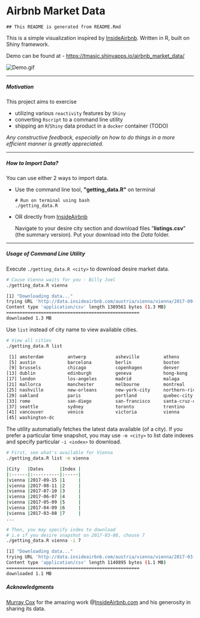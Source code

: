 Airbnb Market Data
================

    ## This README is generated from README.Rmd

This is a simple visualization inspired by [InsideAirbnb](http://insideairbnb.com/). Written in R, built on Shiny framework.

Demo can be found at - <https://tmasjc.shinyapps.io/airbnb_market_data/>

![Demo.gif](demo.gif)

------------------------------------------------------------------------

##### Motivation

This project aims to exercise

-   utilizing various `reactivity` features by `Shiny`
-   converting `Rscript` to a command line utility
-   shipping an `R`/`Shiny` data product in a `docker` container (TODO)

*Any constructive feedback, especially on how to do things in a more efficient manner is greatly appreciated.*

------------------------------------------------------------------------

##### How to Import Data?

You can use either 2 ways to import data.

-   Use the command line tool, **"getting\_data.R"** on terminal

        # Run on terminal using bash
        ./getting_data.R

-   OR directly from [InsideAirbnb](http://insideairbnb.com/get-the-data.html)

    Navigate to your desire city section and download files "**listings.csv**" (the summary version). Put your download into the *Data* folder.

------------------------------------------------------------------------

##### Usage of Command Line Utility

Execute `./getting_data.R <city>` to download desire <city> market data.

``` bash
# Cause Vienna waits for you - Billy Joel
./getting_data.R vienna

[1] "Downloading data..."
trying URL 'http://data.insideairbnb.com/austria/vienna/vienna/2017-09-15/visualisations/listings.csv'
Content type 'application/csv' length 1389561 bytes (1.3 MB)
==================================================
downloaded 1.3 MB
```

Use `list` instead of city name to view available cities.

``` bash
# View all cities
./getting_data.R list

 [1] amsterdam         antwerp           asheville         athens           
 [5] austin            barcelona         berlin            boston           
 [9] brussels          chicago           copenhagen        denver           
[13] dublin            edinburgh         geneva            hong-kong        
[17] london            los-angeles       madrid            malaga           
[21] mallorca          manchester        melbourne         montreal         
[25] nashville         new-orleans       new-york-city     northern-rivers  
[29] oakland           paris             portland          quebec-city      
[33] rome              san-diego         san-francisco     santa-cruz-county
[37] seattle           sydney            toronto           trentino         
[41] vancouver         venice            victoria          vienna           
[45] washington-dc  
```

The utility automatially fetches the latest data available (of a city). If you prefer a particular time snapshot, you may use `-m <city>` to list date indexes and specify particular `-i <index>` to download.

``` bash
# First, see what's available for Vienna
./getting_data.R list -m vienna

|City   |Dates      |Index |
|:------|:----------|:-----|
|vienna |2017-09-15 |1     |
|vienna |2017-08-11 |2     |
|vienna |2017-07-10 |3     |
|vienna |2017-06-07 |4     |
|vienna |2017-05-09 |5     |
|vienna |2017-04-09 |6     |
|vienna |2017-03-08 |7     |
...

# Then, you may specify index to download
# i.e if you desire snapshot on 2017-03-08, choose 7
./getting_data.R vienna -i 7

[1] "Downloading data..."
trying URL 'http://data.insideairbnb.com/austria/vienna/vienna/2017-03-08/visualisations/listings.csv'
Content type 'application/csv' length 1140895 bytes (1.1 MB)
==================================================
downloaded 1.1 MB
```

##### Acknowledgments

[Murray Cox](http://www.murraycox.com/) for the amazing work @[InsideAirbnb.com](http://insideairbnb.com/index.html) and his generosity in sharing its data.
